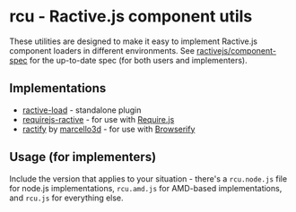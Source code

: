 rcu - Ractive.js component utils
================================

These utilities are designed to make it easy to implement Ractive.js component loaders in different environments. See [ractivejs/component-spec](https://github.com/ractivejs/component-spec) for the up-to-date spec (for both users and implementers).

Implementations
---------------

* [ractive-load](https://github.com/ractivejs/ractive-load) - standalone plugin
* [requirejs-ractive](https://github.com/ractivejs/requirejs-ractive) - for use with [Require.js](http://requirejs.org/)
* [ractify](https://github.com/marcello3d/node-ractify/) by [marcello3d](https://github.com/marcello3d) - for use with [Browserify](http://browserify.org/)



Usage (for implementers)
------------------------

Include the version that applies to your situation - there's a `rcu.node.js` file for node.js implementations, `rcu.amd.js` for AMD-based implementations, and `rcu.js` for everything else.
